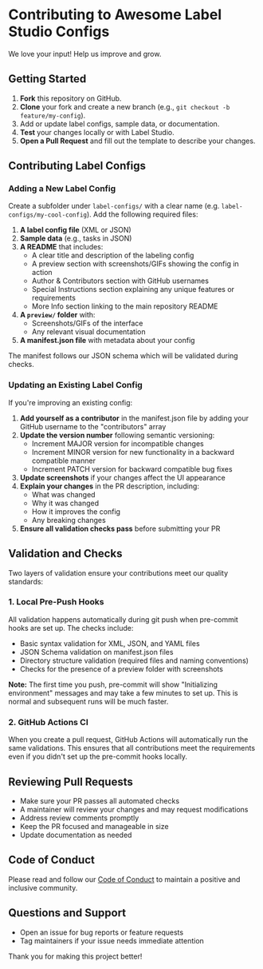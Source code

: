 # Contributing to Awesome Label Studio Configs

We love your input! Help us improve and grow.

## Getting Started

1. **Fork** this repository on GitHub.
2. **Clone** your fork and create a new branch (e.g., `git checkout -b feature/my-config`).
3. Add or update label configs, sample data, or documentation.
4. **Test** your changes locally or with Label Studio.
5. **Open a Pull Request** and fill out the template to describe your changes.

## Contributing Label Configs

### Adding a New Label Config

Create a subfolder under `label-configs/` with a clear name (e.g. `label-configs/my-cool-config`).
Add the following required files:

1. **A label config file** (XML or JSON)
2. **Sample data** (e.g., tasks in JSON)
3. **A README** that includes:
   - A clear title and description of the labeling config
   - A preview section with screenshots/GIFs showing the config in action
   - Author & Contributors section with GitHub usernames
   - Special Instructions section explaining any unique features or requirements
   - More Info section linking to the main repository README
4. **A `preview/` folder** with:
   - Screenshots/GIFs of the interface
   - Any relevant visual documentation
5. **A manifest.json file** with metadata about your config

The manifest follows our JSON schema which will be validated during checks.

### Updating an Existing Label Config

If you're improving an existing config:

1. **Add yourself as a contributor** in the manifest.json file by adding your GitHub username to the "contributors" array
2. **Update the version number** following semantic versioning:
   - Increment MAJOR version for incompatible changes
   - Increment MINOR version for new functionality in a backward compatible manner
   - Increment PATCH version for backward compatible bug fixes
3. **Update screenshots** if your changes affect the UI appearance
4. **Explain your changes** in the PR description, including:
   - What was changed
   - Why it was changed
   - How it improves the config
   - Any breaking changes
5. **Ensure all validation checks pass** before submitting your PR

## Validation and Checks

Two layers of validation ensure your contributions meet our quality standards:

### 1. Local Pre-Push Hooks

All validation happens automatically during git push when pre-commit hooks are set up. The checks include:

- Basic syntax validation for XML, JSON, and YAML files
- JSON Schema validation on manifest.json files
- Directory structure validation (required files and naming conventions)
- Checks for the presence of a preview folder with screenshots

**Note:** The first time you push, pre-commit will show "Initializing environment" messages and may take
a few minutes to set up. This is normal and subsequent runs will be much faster.

### 2. GitHub Actions CI

When you create a pull request, GitHub Actions will automatically run the same validations.
This ensures that all contributions meet the requirements even if you didn't set up the pre-commit hooks locally.

## Reviewing Pull Requests

- Make sure your PR passes all automated checks
- A maintainer will review your changes and may request modifications
- Address review comments promptly
- Keep the PR focused and manageable in size
- Update documentation as needed

## Code of Conduct

Please read and follow our [Code of Conduct](CODE_OF_CONDUCT.md) to maintain a positive and inclusive community.

## Questions and Support

- Open an issue for bug reports or feature requests
- Tag maintainers if your issue needs immediate attention

Thank you for making this project better!
